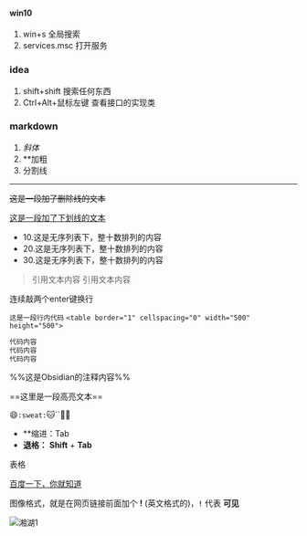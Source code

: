 #### win10
1. win+s 全局搜索
2. services.msc 打开服务

### idea 
1. shift+shift 搜索任何东西
2. Ctrl+Alt+鼠标左键 查看接口的实现类

### markdown
1. *斜体*    
2. **加粗
3. 分割线 
***

~~这是一段加了删除线的文本~~

<u>这是一段加了下划线的文本</u>


- 10.这是无序列表下，整十数排列的内容
- 20.这是无序列表下，整十数排列的内容
- 30.这是无序列表下，整十数排列的内容

>引用文本内容
>引用文本内容

连续敲两个enter键换行


`这是一段行内代码`
`<table border="1" cellspacing="0" width="500" height="500">`


```java
代码内容
代码内容
代码内容
```

%%这是Obsidian的注释内容%%

==这里是一段高亮文本==

:smile:``:sweat:``:cat:``:woman_cartwheeling:

-   **缩进：Tab
-   **退格：**  **Shift** + **Tab**

表格


[百度一下，你就知道](http://www.baidu.com "按住Ctrl点击跳转百度")

图像格式，就是在网页链接前面加个 **!** (英文格式的)，**`!`** 代表 **可见**

![湘湖1](https://z3.ax1x.com/2021/08/06/fuNkXq.jpg "湘湖一角")
